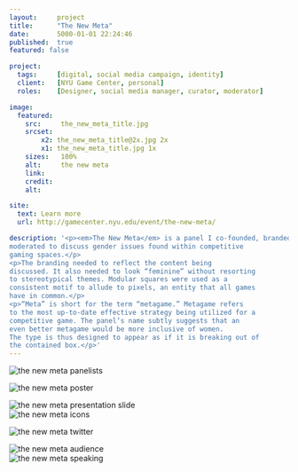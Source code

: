 ```yaml
---
layout:     project
title:      "The New Meta"
date:       5000-01-01 22:24:46
published:  true
featured: false

project:
  tags:     [digital, social media campaign, identity]
  client:   [NYU Game Center, personal]
  roles:    [Designer, social media manager, curator, moderator]

image:
  featured:
    src:     the_new_meta_title.jpg
    srcset:  
        x2: the_new_meta_title@2x.jpg 2x
        x1: the_new_meta_title.jpg 1x
    sizes:   100%
    alt:     the new meta
    link:
    credit:
    alt:

site:
  text: Learn more
  url: http://gamecenter.nyu.edu/event/the-new-meta/

description: '<p><em>The New Meta</em> is a panel I co-founded, branded, curated, and
moderated to discuss gender issues found within competitive
gaming spaces.</p>
<p>The branding needed to reflect the content being
discussed. It also needed to look “feminine” without resorting
to stereotypical themes. Modular squares were used as a
consistent motif to allude to pixels, an entity that all games
have in common.</p>
<p>“Meta” is short for the term “metagame.” Metagame refers
to the most up-to-date effective strategy being utilized for a
competitive game. The panel’s name subtly suggests that an
even better metagame would be more inclusive of women.
The type is thus designed to appear as if it is breaking out of
the contained box.</p>'
---
```


<img src="{{ site.baseurl }}/img/work/the-new-meta/the_new_meta_group.jpg"
     srcset="{{ site.baseurl }}/img/work/the-new-meta/the_new_meta_group@2x.jpg 2x, {{ site.baseurl }}/img/work/the-new-meta/the_new_meta_group.jpg 1x"
     sizes="100%"  
     alt="the new meta panelists">

<img src="{{ site.baseurl }}/img/work/the-new-meta/the_new_meta_poster.jpg"
     srcset="{{ site.baseurl }}/img/work/the-new-meta/the_new_meta_poster@2x.jpg 2x, {{ site.baseurl }}/img/work/the-new-meta/the_new_meta_poster.jpg 1x"
     sizes="100%"  
     alt="the new meta poster">     

<div class="width--wide">
<div class="width--2_3">
<img src="{{ site.baseurl }}/img/work/the-new-meta/the_new_meta_slide.jpg"
     srcset="{{ site.baseurl }}/img/work/the-new-meta/the_new_meta_slide@2x.jpg 2x, {{ site.baseurl }}/img/work/the-new-meta/the_new_meta_slide.jpg 1x"
     sizes="100%"  
     alt="the new meta presentation slide">  
     </div>
<div class="width--1_3">     
<img src="{{ site.baseurl }}/img/work/the-new-meta/the_new_meta_icons.jpg"
     srcset="{{ site.baseurl }}/img/work/the-new-meta/the_new_meta_icons@2x.jpg 2x, {{ site.baseurl }}/img/work/the-new-meta/the_new_meta_icons.jpg 1x"
     sizes="100%"  
     alt="the new meta icons">
     </div>
</div>

<img src="{{ site.baseurl }}/img/work/the-new-meta/the_new_meta_screenshot.jpg"
     srcset="{{ site.baseurl }}/img/work/the-new-meta/the_new_meta_screenshot@2x.jpg 2x, {{ site.baseurl }}/img/work/the-new-meta/the_new_meta_screenshot.jpg 1x"
     sizes="100%"  
     alt="the new meta twitter">

<div class="width--wide">
<div class="width--1_2">
<img src="{{ site.baseurl }}/img/work/the-new-meta/the_new_meta_panel.jpg"
     srcset="{{ site.baseurl }}/img/work/the-new-meta/the_new_meta_panel@2x.jpg 2x, {{ site.baseurl }}/img/work/the-new-meta/the_new_meta_panel.jpg 1x"
     sizes="100%"  
     alt="the new meta audience">
    </div>
<div class="width--1_2">
<img src="{{ site.baseurl }}/img/work/the-new-meta/the_new_meta_speaking.jpg"
     srcset="{{ site.baseurl }}/img/work/the-new-meta/the_new_meta_speaking@2x.jpg 2x, {{ site.baseurl }}/img/work/the-new-meta/the_new_meta_speaking.jpg 1x"
     sizes="100%"  
     alt="the new meta speaking">
     </div>
</div>          
    